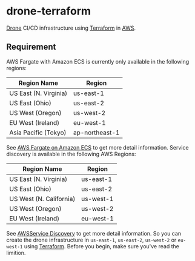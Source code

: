 # drone-terraform

[Drone](https://github.com/drone/drone) CI/CD infrastructure using [Terraform][3] in [AWS](https://aws.amazon.com).

## Requirement

AWS Fargate with Amazon ECS is currently only available in the following regions:


|Region Name	|Region|
|-------------|------|
|US East (N. Virginia)	|us-east-1|
|US East (Ohio)	|us-east-2|
|US West (Oregon)	|us-west-2|
|EU West (Ireland)	|eu-west-1|
|Asia Pacific (Tokyo)	|ap-northeast-1|

See [AWS Fargate on Amazon ECS][1] to get more detail information. Service discovery is available in the following AWS Regions:

|Region Name	|Region|
|-------------|------|
|US East (N. Virginia)	|us-east-1|
|US East (Ohio)	|us-east-2|
|US West (N. California)	|us-west-1|
|US West (Oregon)	|us-west-2|
|EU West (Ireland)	|eu-west-1|

See [AWSService Discovery][2] to get more detail information. So you can create the drone infrastructure in `us-east-1`, `us-east-2`, `us-west-2` or `eu-west-1` using [Terraform][3]. Before you begin, make sure you've read the limition.

[1]:https://docs.aws.amazon.com/AmazonECS/latest/developerguide/AWS_Fargate.html
[2]:https://docs.aws.amazon.com/AmazonECS/latest/developerguide/service-discovery.html
[3]:https://www.terraform.io/
